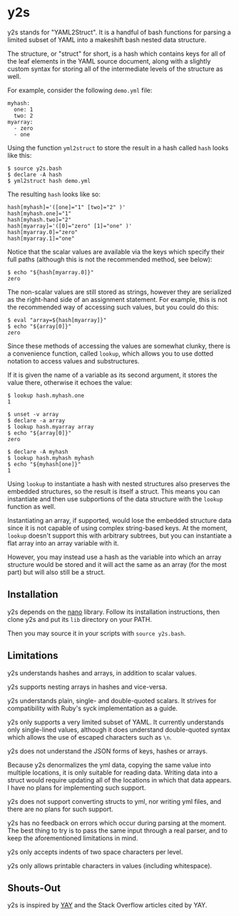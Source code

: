 y2s
===

y2s stands for "YAML2Struct".  It is a handful of bash functions for
parsing a limited subset of YAML into a makeshift bash nested data
structure.

The structure, or "struct" for short, is a hash which contains keys for
all of the leaf elements in the YAML source document, along with a
slightly custom syntax for storing all of the intermediate levels of the
structure as well.

For example, consider the following `demo.yml` file:

```
myhash:
  one: 1
  two: 2
myarray:
  - zero
  - one
```

Using the function `yml2struct` to store the result in a hash called
`hash` looks like this:

```
$ source y2s.bash
$ declare -A hash
$ yml2struct hash demo.yml
```

The resulting `hash` looks like so:

```
hash[myhash]='([one]="1" [two]="2" )'
hash[myhash.one]="1"
hash[myhash.two]="2"
hash[myarray]='([0]="zero" [1]="one" )'
hash[myarray.0]="zero"
hash[myarray.1]="one"
```

Notice that the scalar values are available via the keys which specify
their full paths (although this is not the recommended method, see
below):

```
$ echo "${hash[myarray.0]}"
zero
```

The non-scalar values are still stored as strings, however they are
serialized as the right-hand side of an assignment statement.  For
example, this is not the recommended way of accessing such values, but
you could do this:

```
$ eval "array=${hash[myarray]}"
$ echo "${array[0]}"
zero
```

Since these methods of accessing the values are somewhat clunky, there
is a convenience function, called `lookup`, which allows you to use
dotted notation to access values and substructures.

If it is given the name of a variable as its second argument, it stores
the value there, otherwise it echoes the value:

```
$ lookup hash.myhash.one
1
```

```
$ unset -v array
$ declare -a array
$ lookup hash.myarray array
$ echo "${array[0]}"
zero
```

```
$ declare -A myhash
$ lookup hash.myhash myhash
$ echo "${myhash[one]}"
1
```

Using `lookup` to instantiate a hash with nested structures also
preserves the embedded structures, so the result is itself a struct.
This means you can instantiate and then use subportions of the data
structure with the `lookup` function as well.

Instantiating an array, if supported, would lose the embedded structure
data since it is not capable of using complex string-based keys. At the
moment, `lookup` doesn't support this with arbitrary subtrees, but you
can instantiate a flat array into an array variable with it.

However, you may instead use a hash as the variable into which an array
structure would be stored and it will act the same as an array (for the
most part) but will also still be a struct.

Installation
------------

y2s depends on the [nano] library.  Follow its installation
instructions, then clone y2s and put its `lib` directory on your PATH.

Then you may source it in your scripts with `source y2s.bash`.

Limitations
-----------

y2s understands hashes and arrays, in addition to scalar values.

y2s supports nesting arrays in hashes and vice-versa.

y2s understands plain, single- and double-quoted scalars.  It strives
for compatibility with Ruby's syck implementation as a guide.

y2s only supports a very limited subset of YAML.  It currently
understands only single-lined values, although it does understand
double-quoted syntax which allows the use of escaped characters such as
`\n`.

y2s does not understand the JSON forms of keys, hashes or arrays.

Because y2s denormalizes the yml data, copying the same value into
multiple locations, it is only suitable for reading data.  Writing data
into a struct would require updating all of the locations in which that
data appears.  I have no plans for implementing such support.

y2s does not support converting structs to yml, nor writing yml files,
and there are no plans for such support.

y2s has no feedback on errors which occur during parsing at the moment.
The best thing to try is to pass the same input through a real parser,
and to keep the aforementioned limitations in mind.

y2s only accepts indents of two space characters per level.

y2s only allows printable characters in values (including whitespace).

Shouts-Out
----------

y2s is inspired by [YAY] and the Stack Overflow articles cited by YAY.

[nano]: https://github.com/binaryphile/nano
[YAY]:  https://github.com/johnlane/random-toolbox/blob/master/usr/lib/yay
